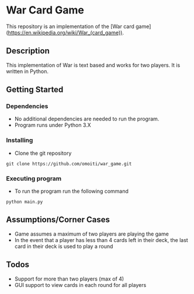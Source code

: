 # War Card Game

This repository is an implementation of the [War card game] (https://en.wikipedia.org/wiki/War_(card_game)).

## Description

This implementation of War is text based and works for two players. It is written in Python.

## Getting Started

### Dependencies

* No additional dependencies are needed to run the program.
* Program runs under Python 3.X

### Installing

* Clone the git repository 
```
git clone https://github.com/omoiti/war_game.git
```

### Executing program

* To run the program run the following command
```
python main.py
```
## Assumptions/Corner Cases
* Game assumes a maximum of two players are playing the game
* In the event that a player has less than 4 cards left in their deck, the last card in their deck is used to play a round

## Todos
* Support for more than two players (max of 4)
* GUI support to view cards in each round for all players